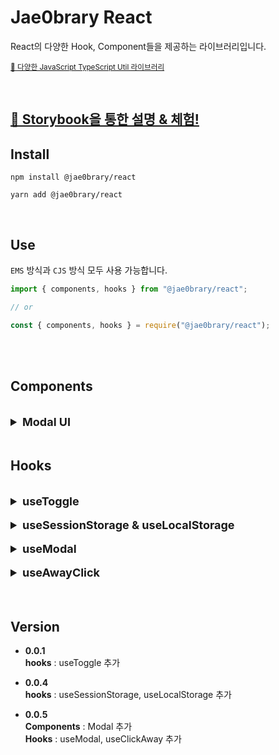 # Jae0brary React

React의 다양한 Hook, Component들을 제공하는 라이브러리입니다.<br>

<small>[🔗 다양한 JavaScript TypeScript Util 라이브러리](https://www.npmjs.com/package/@jae0brary/utils)</small>

<br>

## [🔗 Storybook을 통한 설명 & 체험!](https://66531eb0404c060e28909c53-emoaehrcgo.chromatic.com/)

## Install

```
npm install @jae0brary/react

yarn add @jae0brary/react
```

<br>

## Use

`EMS` 방식과 `CJS` 방식 모두 사용 가능합니다.

```jsx
import { components, hooks } from "@jae0brary/react";

// or

const { components, hooks } = require("@jae0brary/react");
```

<br>

<br>

## Components

<br>

<!---------------------------------------- Modal UI ---------------------------------------------->

<details>
  <summary style="font-size:18px"><b>Modal UI</b></summary>
 <hr>
 <br>

Modal UI를 편하게 사용할 수 있도록 구현한 Modal Component입니다.<br>
기본적으로 `AwayClick`, `Escape key`를 이용한 Modal 닫기 기능을 제공합니다.<br>
( 해당 기능은 Option을 통해 off 할 수 있습니다. )

### use

[🔗 Modal - Storybook 설명서 & 체험](https://66531eb0404c060e28909c53-emoaehrcgo.chromatic.com/?path=/docs/components-modal--docs)<br>

Modal은 `useModal hook`과 함께 사용하여 useModal 내부의 값을 Modal에 전달하여 사용할 수 있습니다.<br>

- **isShow Props**에 useModal hook 내부 isShow를 전달합니다.
- **onClose Props**에 useModal hook 내부 handleCloseModal 전달합니다.

<br>

`handleShowModal`를 호출하여 Modal을 나타낼 수 있습니다.

<br>

```tsx
import { Modal, useModal } from "@jae0brary/react";

const {
  isShow, // Modal Component의 isShow Prop에 전달합니다.
  handleShowModal, // Modal을 활성화시킬 때 호출합니다.
  handleCloseModal // Modal Component의 onClose Prop에 전달합니다.
} = useModal();

return (
  <Modal
    isShow={isShow}
    onClose={handleCloseModal}

    // Optional
    hideCloseIcon={false}
    disableAwayClick={false}
    backgroundStyle={/* CSS style */}
    modalStyle={/* CSS style */}
    zIndex={500}
  >

    /* children */

  </Modal>
)
```

### Props

- **isShow**<br>
  useModal의 `isShow` 값을 전달받습니다.

- **onClose**<br>
  useModal의 `handleCloseModal` 메서드를 전달받습니다.

- **hideCloseIcon ( optional )**<br>
  true 전달 시 기본 스타일 `Close Icon`을 비활성화합니다.

- **disableAwayClick ( optional )**<br>
  true 전달 시 `Away Click`을 통한 Modal close 기능을 비활성화합니다.

- **backgroundStyle ( optional )**<br>
  Modal의 background의 스타일을 변경하기 위해 `CSS style` 값을 전달받습니다.

- **modalStyle ( optional )**<br>
  Modal의 스타일을 변경하기 위해 `CSS style` 값을 전달받습니다.

- **zIndex ( optional )**<br>
  필요한 경우 Modal의 `z-index` 값을 제어하기 위해 사용할 수 있습니다.

### type

- **isShow** : `boolean`
- **onClose** : `() => void`

<br>

- **hideCloseIcon ( optional )** : `boolean`
- **disableAwayClick ( optional )** : `boolean`
- **backgroundStyle ( optional )** : `CSSProperties`
- **modalStyle ( optional )** : `CSSProperties`
- **zIndex ( optional )** : `number`

 <hr>
</details>

<br>

<!------- Hooks ---------------------------------------------->

## Hooks

<br>

<!---------------------------------------- useToggle ---------------------------------------------->

<details>
  <summary style="font-size:18px"><b>useToggle</b></summary>
 <hr>
 <br>

toggle을 통한 상태를 관리하기 위한 hook입니다.<br>

### use

useToggle의 인수로 Boolean 값을 전달해 초기 상태를 지정할 수 있습니다.<br>

`( default : false )`

<br>

```jsx
import { useToggle } from "@jae0brary/react";

const { isToggle, handleToggle, handleToggleOn, handleToggleOff } = useToggle(true);
```

### return

- **isToggle** : Toggle의 상태를 `boolean` 나타냅니다.
- **handleToggle** : isToggle의 상태를 반대 값으로 `toggle` 시킵니다.
- **handleToggleOn** : isToggle의 상태를 `true`로 변경시킵니다.
- **handleToggleOff** : isToggle의 상태를 `false`로 변경시킵니다.

### type

- **isToggle** : `boolean`
- **handleToggle** : `() => void`
- **handleToggleOn** : `() => void`
- **handleToggleOff** : `() => void`

 <hr>
</details>

<br>

<!-------------------------------- useSession Local Storage ------------------------------------>

<details>
  <summary style="font-size:18px"><b>useSessionStorage & useLocalStorage</b></summary>
 <hr>
 <br>

Session & Local Storage에 쉽게 접근하여 데이터를 저장하고 꺼내기 위한 hook입니다.

### use

TypeScript를 사용하시는 경우 `Generics Type`을 통해 데이터 Storage 속 데이터의 타입을 전달하실 수 있습니다.

- **param : key**<br>
  Session & Local Storage에 접근할 `key` 값을 전달받습니다.

- **param : initialData**<br>
  전달한 `key`에 해당하는 Session Storage의 기본 값을 전달받습니다.

  <br>

```ts
import { useLocalStorage, useSessionStorage } from "@jae0brary/react";

const {
  data,
  setSessionStorage /* setLocalStorage */,
  removeSessionStorage /* removeLocalStorage */,
} = useSessionStorage<string>({
  key: "address",
  initialData: "",
}); /* useLocalStorage */

setSessionStorage("leey153@naver.com");

removeSessionStorage();
```

### return

- **data** : 전달한 `key`에 해당하는 Session Storage 값을 사용할 수 있습니다.
- **setSessionStorage** : 전달한 `key`에 해당하는 Session Storage에 값을 추가합니다.
- **removeSessionStorage** : 전달한 `key`에 해당하는 Session Storage를 제거합니다.

### type

- **data** : `T`
- **setSessionStorage** : `( newData : T ) => T`
- **removeSessionStorage** : `() => void`

 <hr>
</details>

<br>

<!---------------------------------------- useModal ---------------------------------------------->

<details>
  <summary style="font-size:18px"><b>useModal</b></summary>
 <hr>
 <br>

Modal UI의 상태 관리를 위해 사용하는 hook 입니다.

### use

Modal UI Component와 함께 사용가능합니다.<br>

아래 예시를 참고하여 Modal UI Component의 Prop에 값을 전달합니다.

  <br>

```tsx
import { Modal, useModal } from "@jae0brary/react";

const {
  isShow, // Modal Component의 isShow Prop에 전달합니다.
  handleShowModal, // Modal을 활성화시킬 때 호출합니다.
  handleCloseModal // Modal Component의 onClose Prop에 전달합니다.
} = useModal();

return (
  <Modal
    isShow={isShow}
    onClose={handleCloseModal}

    // Optional
    hideCloseIcon={false}
    disableAwayClick={false}
    backgroundStyle={/* CSS style */}
    modalStyle={/* CSS style */}
    zIndex={500}
  >

    /* children */

  </Modal>
)
```

### return

- **isShow** : Modal Component의 isShow Prop에 전달합니다.
- **handleShowModal** : Modal을 활성화시킬 때 호출합니다.
- **handleCloseModal** : Modal Component의 onClose Prop에 전달합니다.

### type

- **isShow** : `T`
- **handleShowModal** : `() => void`
- **handleCloseModal** : `() => void`

 <hr>
</details>

<br>

<!---------------------------------------- useModal ---------------------------------------------->

<details>
  <summary style="font-size:18px"><b>useAwayClick</b></summary>
 <hr>
 <br>

특정 UI ( 요소 ) 외 다른 UI( 요소 )를 클릭하는 경우에 대해 컨트롤할 수 있는 hook 입니다.

### use

useClickAway hook의 인수로 callback 함수를 전달합니다.<br>
이후 useClickAway hook이 반환하는 ref를 대상 요소의 ref에 전달홥니다.<br>
( TypeScript 사용 시, `useClickAway<T>(callback)` 제네릭 타입을 통해 ref의 타입을 전달합니다. )<br>

- **callback**<br>
  다른 UI를 클릭했을 경우 실행될 callback 함수를 전달받습니다.<br>
  ( **type** : `( e? : MouseEvent, TouchEvent ) => void` )

  <br>

```tsx
import { useClickAway } from "@jae0brary/react";

const handler = () => {

  /* ... action */

}

const ref = useClickAway<HTMLButtonElement>(handler);

return (
  <>
    {/* other components */}

    <div ref={ref}>
      Click!
    </div>

    {/* other components */}

  </>
)
```

### return

- **ref** : Click Away의 대상 요소에 전달할 ref입니다.

### type

- **ref** : `MutableRefObject<T | null>`

 <hr>
</details>

<br>

<br>

## Version

- **0.0.1** <br>
  **hooks** : useToggle 추가

- **0.0.4** <br>
  **hooks** : useSessionStorage, useLocalStorage 추가

- **0.0.5** <br>
  **Components** : Modal 추가<br>
  **Hooks** : useModal, useClickAway 추가

<!-- <details>
  <summary style="font-size:18px"><b>useToggle</b></summary>
 <hr>
 <br>

### use



 <hr>
</details> -->
